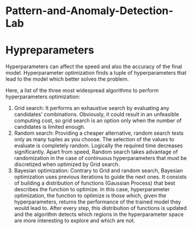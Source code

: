 # Pattern-and-Anomaly-Detection-Lab

# Hypreparameters
Hyperparameters can affect the speed and also the accuracy of the final model. Hyperparameter optimization finds a tuple of hyperparameters that lead to the model which better solves the problem. 

Here, a list of the three most widespread algorithms to perform hyperparameters optimization:
1. Grid search: It performs an exhaustive search by evaluating any candidates’ combinations. Obviously, it could result in an unfeasible computing cost, so grid search is an option only when the number of candidates is limited enough.
2. Random search: Providing a cheaper alternative, random search tests only as many tuples as you choose. The selection of the values to evaluate is completely random. Logically the required time decreases significantly. Apart from speed, Random search takes advantage of randomization in the case of continuous hyperparameters that must be discretized when optimized by Grid search. 
3. Bayesian optimization: Contrary to Grid and random search, Bayesian optimization uses previous iterations to guide the next ones. It consists of building a distribution of functions (Gaussian Process) that best describes the function to optimize. In this case, hyperparameter optimization, the function to optimize is those which, given the hyperparameters, returns the performance of the trained model they would lead to. After every step, this distribution of functions is updated and the algorithm detects which regions in the hyperparameter space are more interesting to explore and which are not.
